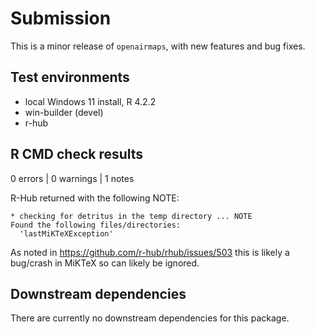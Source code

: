 # Submission

This is a minor release of `openairmaps`, with new features and bug fixes.

## Test environments

* local Windows 11 install, R 4.2.2
* win-builder (devel)
* r-hub

## R CMD check results

0 errors | 0 warnings | 1 notes

R-Hub returned with the following NOTE:

```
* checking for detritus in the temp directory ... NOTE
Found the following files/directories:
  'lastMiKTeXException'
```

As noted in <https://github.com/r-hub/rhub/issues/503> this is likely a bug/crash in MiKTeX so can likely be ignored.

## Downstream dependencies

There are currently no downstream dependencies for this package.
